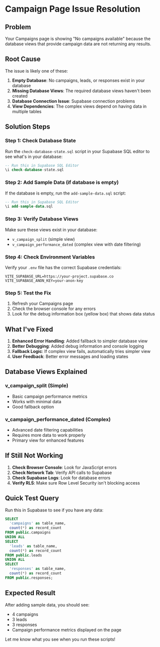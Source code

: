 # Campaign Page Issue Resolution

## Problem
Your Campaigns page is showing "No campaigns available" because the database views that provide campaign data are not returning any results.

## Root Cause
The issue is likely one of these:

1. **Empty Database**: No campaigns, leads, or responses exist in your database
2. **Missing Database Views**: The required database views haven't been created
3. **Database Connection Issue**: Supabase connection problems
4. **View Dependencies**: The complex views depend on having data in multiple tables

## Solution Steps

### Step 1: Check Database State
Run the `check-database-state.sql` script in your Supabase SQL editor to see what's in your database:

```sql
-- Run this in Supabase SQL Editor
\i check-database-state.sql
```

### Step 2: Add Sample Data (if database is empty)
If the database is empty, run the `add-sample-data.sql` script:

```sql
-- Run this in Supabase SQL Editor
\i add-sample-data.sql
```

### Step 3: Verify Database Views
Make sure these views exist in your database:
- `v_campaign_split` (simple view)
- `v_campaign_performance_dated` (complex view with date filtering)

### Step 4: Check Environment Variables
Verify your `.env` file has the correct Supabase credentials:
```
VITE_SUPABASE_URL=https://your-project.supabase.co
VITE_SUPABASE_ANON_KEY=your-anon-key
```

### Step 5: Test the Fix
1. Refresh your Campaigns page
2. Check the browser console for any errors
3. Look for the debug information box (yellow box) that shows data status

## What I've Fixed

1. **Enhanced Error Handling**: Added fallback to simpler database view
2. **Better Debugging**: Added debug information and console logging
3. **Fallback Logic**: If complex view fails, automatically tries simpler view
4. **User Feedback**: Better error messages and loading states

## Database Views Explained

### v_campaign_split (Simple)
- Basic campaign performance metrics
- Works with minimal data
- Good fallback option

### v_campaign_performance_dated (Complex)
- Advanced date filtering capabilities
- Requires more data to work properly
- Primary view for enhanced features

## If Still Not Working

1. **Check Browser Console**: Look for JavaScript errors
2. **Check Network Tab**: Verify API calls to Supabase
3. **Check Supabase Logs**: Look for database errors
4. **Verify RLS**: Make sure Row Level Security isn't blocking access

## Quick Test Query
Run this in Supabase to see if you have any data:

```sql
SELECT 
  'campaigns' as table_name, 
  count(*) as record_count 
FROM public.campaigns
UNION ALL
SELECT 
  'leads' as table_name, 
  count(*) as record_count 
FROM public.leads
UNION ALL
SELECT 
  'responses' as table_name, 
  count(*) as record_count 
FROM public.responses;
```

## Expected Result
After adding sample data, you should see:
- 4 campaigns
- 3 leads  
- 3 responses
- Campaign performance metrics displayed on the page

Let me know what you see when you run these scripts!
